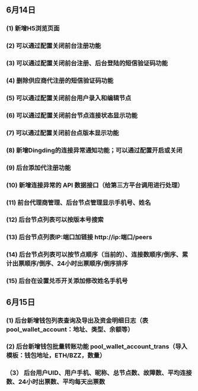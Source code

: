 

## 6月14日
### (1) 新增H5浏览页面
### (2) 可以通过配置关闭前台注册功能
### (3) 可以通过配置关闭前台注册、后台登陆的短信验证码功能
### (4) 删除供应商代注册的短信验证码功能
### (5) 可以通过配置关闭前台用户录入和编辑节点
### (6) 可以通过配置关闭前台节点连接状态显示功能
### (7) 可以通过配置关闭前台点版本显示功能
### (8) 新增Dingding的连接异常通知功能；可以通过配置开启或关闭
### (9) 后台添加代注册功能
### (10) 新增连接异常的 API 数据接口（给第三方平台调用进行处理）
### (11) 前台代理商管理、后台节点管理显示手机号、姓名
### (12) 后台节点列表可以按版本号搜索
### (13) 后台节点列表IP:端口加链接 http://ip:端口/peers
### (14) 后台节点列表可以按节点顺序（当前的）、连接数顺序/倒序、累计出票顺序/倒序、24小时出票顺序/倒序排序
### (15) 后台在设置兑币开关添加修改姓名手机号

## 6月15日
###  (1) 后台新增钱包列表查询及导出及资金明细日志（表pool_wallet_account：地址、类型、余额等）
###  (2) 后台新增钱包批量转账功能 pool_wallet_account_trans（导入模板：钱包地址，ETH/BZZ，数量）
### （3） 后台用户UID、用户手机、昵称、总节点数、故障数、平均连接数、24小时出票数、平均每天出票数
